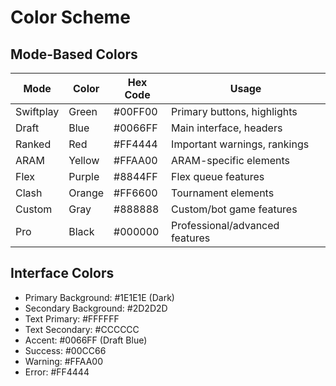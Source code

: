# Color Scheme

## Mode-Based Colors

| Mode | Color | Hex Code | Usage |
|------|-------|----------|-------|
| Swiftplay | Green | #00FF00 | Primary buttons, highlights |
| Draft | Blue | #0066FF | Main interface, headers |
| Ranked | Red | #FF4444 | Important warnings, rankings |
| ARAM | Yellow | #FFAA00 | ARAM-specific elements |
| Flex | Purple | #8844FF | Flex queue features |
| Clash | Orange | #FF6600 | Tournament elements |
| Custom | Gray | #888888 | Custom/bot game features |
| Pro | Black | #000000 | Professional/advanced features |

## Interface Colors

- Primary Background: #1E1E1E (Dark)
- Secondary Background: #2D2D2D
- Text Primary: #FFFFFF
- Text Secondary: #CCCCCC
- Accent: #0066FF (Draft Blue)
- Success: #00CC66
- Warning: #FFAA00
- Error: #FF4444
